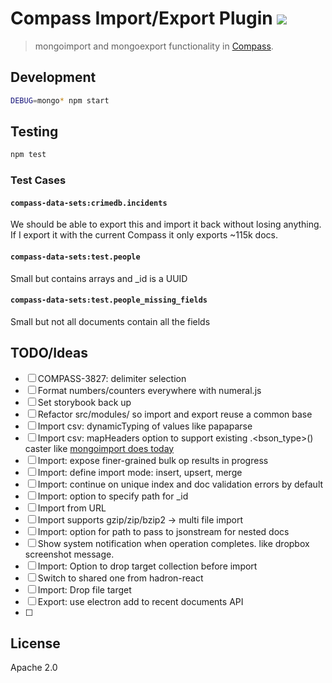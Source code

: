 # Compass Import/Export Plugin [![][travis_img]][travis_url]

> mongoimport and mongoexport functionality in [Compass][compass].

## Development

```bash
DEBUG=mongo* npm start
```

## Testing

```bash
npm test
```

### Test Cases

#### `compass-data-sets:crimedb.incidents`

We should be able to export this and import it back without losing anything. If I export it with the current Compass it only exports ~115k docs.

#### `compass-data-sets:test.people`

Small but contains arrays and \_id is a UUID

#### `compass-data-sets:test.people_missing_fields`

Small but not all documents contain all the fields

## TODO/Ideas

- [ ] COMPASS-3827: delimiter selection
- [ ] Format numbers/counters everywhere with numeral.js
- [ ] Set storybook back up
- [ ] Refactor src/modules/ so import and export reuse a common base
- [ ] Import csv: dynamicTyping of values like papaparse
- [ ] Import csv: mapHeaders option to support existing .<bson_type>() caster like [mongoimport does today](https://docs.mongodb.com/manual/reference/program/mongoimport)
- [ ] Import: expose finer-grained bulk op results in progress
- [ ] Import: define import mode: insert, upsert, merge
- [ ] Import: continue on unique index and doc validation errors by default
- [ ] Import: option to specify path for \_id
- [ ] Import from URL
- [ ] Import supports gzip/zip/bzip2 -> multi file import
- [ ] Import: option for path to pass to jsonstream for nested docs
- [ ] Show system notification when operation completes. like dropbox screenshot message.
- [ ] Import: Option to drop target collection before import
- [ ] Switch <ProgressBar /> to shared one from hadron-react
- [ ] Import: Drop file target
- [ ] Export: use electron add to recent documents API
- [ ]

## License

Apache 2.0

[travis_img]: https://travis-ci.org/mongodb-js/compass-import-export.svg?branch=master
[travis_url]: https://travis-ci.org/mongodb-js/compass-import-export
[compass]: https://github.com/mongodb-js/compass
